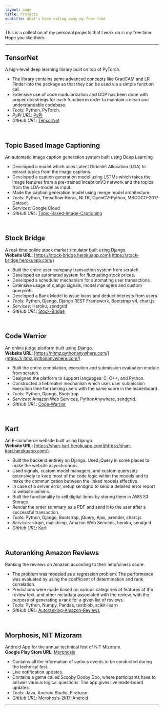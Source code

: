 ```yaml
---
layout: page
title: Projects
subtitle: What's been eating away my free time
---
```


This is a collection of my personal projects that I work on in my free time. Hope you like them.

---

## TensorNet

A high-level deep learning library built on top of PyTorch.

- The library contains some advanced concepts like GradCAM and LR Finder into the package so that they can be used via a simple function call.
- Extensive use of code modularization and OOP has been done with proper docstrings for each function in order to maintain a clean and understandable codebase.
- _Tools_: Python, PyTorch.
- _PyPI URL_: [PyPI](https://pypi.org/project/torch-tensornet/)
- _GitHub URL_: [TensorNet](https://github.com/shan18/TensorNet)

<br/>

## Topic Based Image Captioning

An automatic image caption generation system built using Deep Learning.

- Developed a model which uses Latent Dirichlet Allocation (LDA) to extract topics from the image captions.
- Developed a caption generation model using LSTMs which takes the image features from a pre-trained InceptionV3 network and the topics from the LDA-model as input.
- Made the caption generation model using merge model architecture.
- _Tools_: Python, Tensoflow-Keras, NLTK, OpenCV-Python, MSCOCO-2017 Dataset.
- _Services_: Google Cloud
- _GitHub URL_: [Topic-Based-Image-Captioning](https://github.com/shan18/Topic-Based-Image-Captioning)

<br/>

## Stock Bridge

A real-time online stock market simulator built using Django.  
**Website URL**: [https://stock-bridge.herokuapp.com](https://stock-bridge.herokuapp.com/)

- Built the entire user-company transaction system from scratch.
- Developed an automated system for fluctuating stock prices.
- Developed a scheduler mechanism for automating user transactions.
- Extensive usage of django signals, model managers and custom querysets.
- Developed a Bank Model to issue loans and deduct interests from users.
- _Tools_: Python, Django, Django REST Framework, Bootstrap v4, chart.js
- _Services_: Heroku, sendgrid
- _GitHub URL_: [Stock-Bridge](https://github.com/shan18/Stock-Bridge)

<br/>

## Code Warrior

An online judge platform built using Django.  
**Website URL**: [https://nitmz.pythonanywhere.com/](https://nitmz.pythonanywhere.com/)

- Built the entire compilation, execution and submission evaluation module from scratch.
- Designed the platform to support languages: C, C++, and Python.
- Constructed a tiebreaker mechanism which uses user submission execution time for ranking users with the same score in the leaderboard.
- _Tools_: Python, Django, Bootstrap
- _Services_: Amazon Web Services, PythonAnywhere, sendgrid.
- _GitHub URL_: [Code-Warrior](https://github.com/shan18/Code-Warrior)

<br/>

## Kart

An E-commerce website built using Django.  
**Website URL**: [https://shan-kart.herokuapp.com](https://shan-kart.herokuapp.com/)

- Built the backend entirely on Django. Used jQuery in some places to make the website asynchronous.
- Used signals, custom model managers, and custom querysets extensively to keep most of the code logic within the models and to make the communication between the linked models effective.
- In case of a server error, setup sendgrid to send a detailed error report to website admins.
- Built the functionality to sell digital items by storing them in AWS S3 Storage.
- Render the order summary as a PDF and send it to the user after a successful transaction.
- _Tools_: Python, Django, Bootstrap, jQuery, Ajax, jsrender, chart.js
- _Services_: stripe, mailchimp, Amazon Web Services, heroku, sendgrid
- _GitHub URL_: [Kart](https://github.com/shan18/Kart)

<br/>

## Autoranking Amazon Reviews

Ranking the reviews on Amazon according to their helpfulness score.

- The problem was modeled as a regression problem. The performance was evaluated by using the coefficient of determination and rank correlation.
- Predictions were made based on various categories of features of the review text, and other metadata associated with the review, with the purpose of generating a rank for a given list of reviews.
- _Tools_: Python, Numpy, Pandas, textblob, scikit-learn
- _GitHub URL_: [Autoranking-Amazon-Reviews](https://github.com/shan18/Autoranking-Amazon-Reviews)

<br/>

## Morphosis, NIT Mizoram

Android App for the annual technical fest of NIT Mizoram.  
**Google Play Store URL**: [Morphosis](https://play.google.com/store/apps/details?id=com.nitmz.morphosis&hl=en)

- Contains all the information of various events to be conducted during the technical fest.
- Live notification updates.
- Contains a game called Scooby Dooby Doo, where participants have to answer various logical questions. The app gives live leaderboard updates.
- _Tools_: Java, Android Studio, Firebase
- _GitHub URL_: [Morphosis-2k17-Android](https://github.com/morphosis-nitmz/Morphosis-2k17-Android)

---
